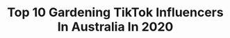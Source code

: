 ---
title: Top 10 Gardening TikTok Influencers In Australia In 2020
description: >-
  Find top gardening TikTok influencers in Australia in 2020. Most popular hashtags: #gardeningtips #flowers #rainbow #aussielife.
platform: TikTok
profiles:
  - username: "ourlittlegardens"
    fullname: >-
      Chantelle
    location: "Australia"
    followers: 2807
    engagement: 1645
    commentsToLikes: 0.107247
    id: ck81s77y3qidd0j78pyytploi
    verified: false
    hashtags: "#mitre10, #foryoupage, #trending, #thanksdad"
  - username: "thequirkycupco"
    fullname: >-
      The Quirky Cup Co
    location: "Australia"
    followers: 7267
    engagement: 1498
    commentsToLikes: 0.048765
    id: ck81s73hzqha30j78sid9o6wr
    verified: false
    hashtags: "#myaesthetic, #plant, #botanicgarden, #butterfly"
  - username: "ggthegardengirl"
    fullname: >-
      Gg The Garden Girl
    location: "Australia"
    followers: 196945
    engagement: 1896
    commentsToLikes: 0.012714
    id: ck81qtvvljt3q0j786x19mrx5
    verified: false
    hashtags: "#howtogrowfood, #pickles, #gardenupdate, #gardensoftiktok"
  - username: "tisregi"
    fullname: >-
      Maddy 🌷 🍄 🐝
    location: "Australia"
    followers: 7448
    engagement: 2548
    commentsToLikes: 0.009842
    id: ck9bzo0pkntky0j78s61hekdf
    verified: false
    hashtags: "#dandelion, #edibleflowers, #pancakes, #knit"
  - username: "in_my_patch"
    fullname: >-
      inmypatchaustralia
    location: "Australia"
    followers: 68125
    engagement: 956
    commentsToLikes: 0.017498
    id: ck87tyjwu45kq0j78t1khdw8k
    verified: false
    hashtags: "#hack, #more, #randomthings, #minitutorials"
  - username: "sam.and.wildvioletgarden"
    fullname: >-
      Sam&wildvioletgarden
    location: "Australia"
    followers: 13773
    engagement: 1506
    commentsToLikes: 0.020066
    id: ck8hk5f8ucgc00j78ntedwz01
    verified: false
    hashtags: "#screaminggoat, #edible, #explore, #asmrsounds"
  - username: "browsbeverlyhills_au"
    fullname: >-
      Brows Beverly Hills
    location: "Australia"
    followers: 15725
    engagement: 393
    commentsToLikes: 0.011296
    id: ck9a5xly60rem0j78azazx9ko
    verified: false
    hashtags: "#microblading, #eyebrowtattoo, #plantlover, #brows"
  - username: "kymnichiwa"
    fullname: >-
      KYMNICHIWA
    location: "Australia"
    followers: 3311
    engagement: 1636
    commentsToLikes: 0.089519
    id: ckai0ajp76vj80i78jjtx2mc2
    verified: false
    hashtags: "#gadgets, #lockdownfashion, #bananalove, #single"
  - username: "ianzogby"
    fullname: >-
      Ian Zogby
    location: "Australia"
    followers: 74688
    engagement: 1401
    commentsToLikes: 0.052205
    id: ck8vybmw6tqcg0j786cpefija
    verified: false
    hashtags: "#missingall, #heartbroken, #hollidays, #sadreality"
  - username: "cakebyjustin"
    fullname: >-
      Justin
    location: "Australia"
    followers: 13702
    engagement: 1485
    commentsToLikes: 0.042153
    id: ck8vy2f5rswfb0j789rvhrv31
    verified: false
    hashtags: "#tutorial, #popcorn, #macaron, #cupcake"
---